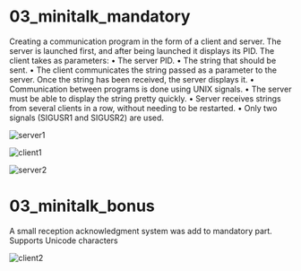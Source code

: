 # 03_minitalk_mandatory

Creating a communication program in the form of a client and server.
The server is launched first, and after being launched it displays its PID.
The client takes as parameters:
• The server PID.
• The string that should be sent.
• The client communicates the string passed as a parameter to the server. Once the string has been received, the server displays it.
• Communication between programs is done using UNIX signals.
• The server must be able to display the string pretty quickly.
• Server receives strings from several clients in a row, without needing to be restarted.
• Only two signals (SIGUSR1 and SIGUSR2) are used.

![server1](https://user-images.githubusercontent.com/83021442/125605557-292d29fb-b043-40db-9bea-06f7b2f9c2b1.jpeg)

![client1](https://user-images.githubusercontent.com/83021442/125605623-f9c49fdd-9cc3-44d8-9564-a248aa040b32.jpeg)

![server2](https://user-images.githubusercontent.com/83021442/125605587-4e8dbabe-854e-40c7-9d85-fbf4f6972e68.jpeg)


# 03_minitalk_bonus

A small reception acknowledgment system was add to mandatory part.
Supports Unicode characters

![client2](https://user-images.githubusercontent.com/83021442/125605636-157db784-e4aa-4830-b060-80a8011fe3aa.jpeg)
